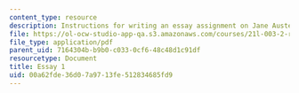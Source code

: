 ```yaml
---
content_type: resource
description: Instructions for writing an essay assignment on Jane Austen.
file: https://ol-ocw-studio-app-qa.s3.amazonaws.com/courses/21l-003-2-reading-fiction-fall-2006/00a62fde36d07a9713fe512834685fd9_essay1.pdf
file_type: application/pdf
parent_uid: 7164304b-b9b0-c033-0cf6-48c48d1c91df
resourcetype: Document
title: Essay 1
uid: 00a62fde-36d0-7a97-13fe-512834685fd9
---
```

